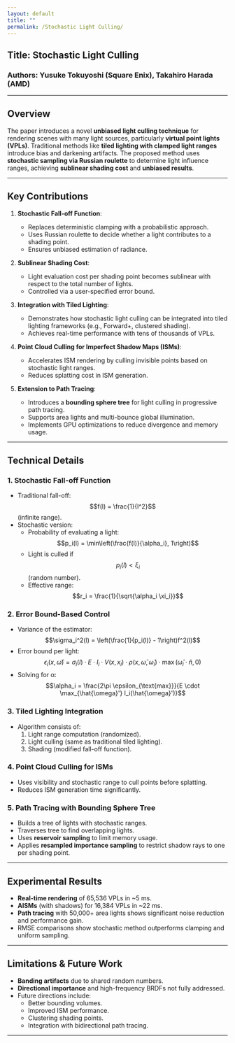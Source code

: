 ```yaml
---
layout: default
title: ""
permalink: /Stochastic Light Culling/
---
```

<script type="text/x-mathjax-config">MathJax.Hub.Config({tex2jax:{inlineMath:[['\$','\$'],['\\(','\\)']],processEscapes:true},CommonHTML: {matchFontHeight:false}});</script>
<script type="text/javascript" async src="https://cdnjs.cloudflare.com/ajax/libs/mathjax/2.7.1/MathJax.js?config=TeX-MML-AM_CHTML"></script> 


## **Title**: Stochastic Light Culling  
### **Authors**: Yusuke Tokuyoshi (Square Enix), Takahiro Harada (AMD)
---
## **Overview**

The paper introduces a novel **unbiased light culling technique** for rendering scenes with many light sources, particularly **virtual point lights (VPLs)**. Traditional methods like **tiled lighting with clamped light ranges** introduce bias and darkening artifacts. The proposed method uses **stochastic sampling via Russian roulette** to determine light influence ranges, achieving **sublinear shading cost** and **unbiased results**.

---

## **Key Contributions**

1. **Stochastic Fall-off Function**:
   - Replaces deterministic clamping with a probabilistic approach.
   - Uses Russian roulette to decide whether a light contributes to a shading point.
   - Ensures unbiased estimation of radiance.

2. **Sublinear Shading Cost**:
   - Light evaluation cost per shading point becomes sublinear with respect to the total number of lights.
   - Controlled via a user-specified error bound.

3. **Integration with Tiled Lighting**:
   - Demonstrates how stochastic light culling can be integrated into tiled lighting frameworks (e.g., Forward+, clustered shading).
   - Achieves real-time performance with tens of thousands of VPLs.

4. **Point Cloud Culling for Imperfect Shadow Maps (ISMs)**:
   - Accelerates ISM rendering by culling invisible points based on stochastic light ranges.
   - Reduces splatting cost in ISM generation.

5. **Extension to Path Tracing**:
   - Introduces a **bounding sphere tree** for light culling in progressive path tracing.
   - Supports area lights and multi-bounce global illumination.
   - Implements GPU optimizations to reduce divergence and memory usage.

---

## **Technical Details**

### 1. **Stochastic Fall-off Function**
- Traditional fall-off: $$f(l) = \frac{1}{l^2}$$ (infinite range).
- Stochastic version:
  - Probability of evaluating a light:  
    $$p_i(l) = \min\left(\frac{f(l)}{\alpha_i}, 1\right)$$
  - Light is culled if $$p_i(l) < \xi_i$$ (random number).
  - Effective range:  
    $$r_i = \frac{1}{\sqrt{\alpha_i \xi_i}}$$

### 2. **Error Bound-Based Control**
- Variance of the estimator:  
  $$\sigma_i^2(l) = \left(\frac{1}{p_i(l)} - 1\right)f^2(l)$$
- Error bound per light:  
  $$\epsilon_i(x, \hat{\omega}) = \sigma_i(l) \cdot E \cdot I_i \cdot V(x, x_i) \cdot \rho(x, \hat{\omega}, \hat{\omega}_i) \cdot \max(\hat{\omega}_i \cdot \hat{n}, 0)$$
- Solving for α:
  $$\alpha_i = \frac{2\pi \epsilon_{\text{max}}}{E \cdot \max_{\hat{\omega}'} I_i(\hat{\omega}')}$$

### 3. **Tiled Lighting Integration**
- Algorithm consists of:
  1. Light range computation (randomized).
  2. Light culling (same as traditional tiled lighting).
  3. Shading (modified fall-off function).

### 4. **Point Cloud Culling for ISMs**
- Uses visibility and stochastic range to cull points before splatting.
- Reduces ISM generation time significantly.

### 5. **Path Tracing with Bounding Sphere Tree**
- Builds a tree of lights with stochastic ranges.
- Traverses tree to find overlapping lights.
- Uses **reservoir sampling** to limit memory usage.
- Applies **resampled importance sampling** to restrict shadow rays to one per shading point.

---

## **Experimental Results**

- **Real-time rendering** of 65,536 VPLs in ~5 ms.
- **AISMs** (with shadows) for 16,384 VPLs in ~22 ms.
- **Path tracing** with 50,000+ area lights shows significant noise reduction and performance gain.
- RMSE comparisons show stochastic method outperforms clamping and uniform sampling.

---

## **Limitations & Future Work**

- **Banding artifacts** due to shared random numbers.
- **Directional importance** and high-frequency BRDFs not fully addressed.
- Future directions include:
  - Better bounding volumes.
  - Improved ISM performance.
  - Clustering shading points.
  - Integration with bidirectional path tracing.

---
